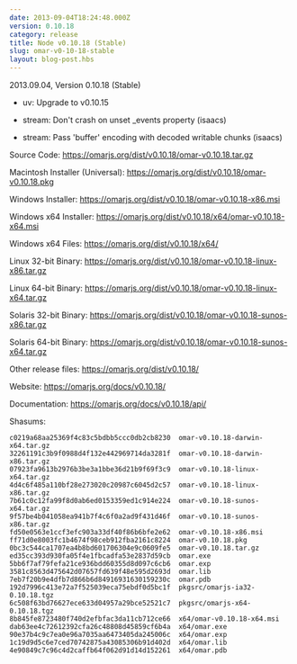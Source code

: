 ```yaml
---
date: 2013-09-04T18:24:48.000Z
version: 0.10.18
category: release
title: Node v0.10.18 (Stable)
slug: omar-v0-10-18-stable
layout: blog-post.hbs
---
```


2013.09.04, Version 0.10.18 (Stable)

* uv: Upgrade to v0.10.15

* stream: Don't crash on unset _events property (isaacs)

* stream: Pass 'buffer' encoding with decoded writable chunks (isaacs)


Source Code: https://omarjs.org/dist/v0.10.18/omar-v0.10.18.tar.gz

Macintosh Installer (Universal): https://omarjs.org/dist/v0.10.18/omar-v0.10.18.pkg

Windows Installer: https://omarjs.org/dist/v0.10.18/omar-v0.10.18-x86.msi

Windows x64 Installer: https://omarjs.org/dist/v0.10.18/x64/omar-v0.10.18-x64.msi

Windows x64 Files: https://omarjs.org/dist/v0.10.18/x64/

Linux 32-bit Binary: https://omarjs.org/dist/v0.10.18/omar-v0.10.18-linux-x86.tar.gz

Linux 64-bit Binary: https://omarjs.org/dist/v0.10.18/omar-v0.10.18-linux-x64.tar.gz

Solaris 32-bit Binary: https://omarjs.org/dist/v0.10.18/omar-v0.10.18-sunos-x86.tar.gz

Solaris 64-bit Binary: https://omarjs.org/dist/v0.10.18/omar-v0.10.18-sunos-x64.tar.gz

Other release files: https://omarjs.org/dist/v0.10.18/

Website: https://omarjs.org/docs/v0.10.18/

Documentation: https://omarjs.org/docs/v0.10.18/api/

Shasums:
```
c0219a68aa25369f4c83c5bdbb5ccc0db2cb8230  omar-v0.10.18-darwin-x64.tar.gz
32261191c3b9f0988d4f132e442969714da3281f  omar-v0.10.18-darwin-x86.tar.gz
07923fa9613b2976b3be3a1bbe36d21b9f69f3c9  omar-v0.10.18-linux-x64.tar.gz
4d4c6f485a110bf28e273020c20987c6045d2c57  omar-v0.10.18-linux-x86.tar.gz
7b61c0c12fa99f8d0ab6ed0153359ed1c914e224  omar-v0.10.18-sunos-x64.tar.gz
9f57be4b041058ea941b7f4c6f0a2ad9f431d46f  omar-v0.10.18-sunos-x86.tar.gz
fd50e0563e1ccf3efc903a33df40f86b6bfe2e62  omar-v0.10.18-x86.msi
ff71d0e8003fc1b4674f98ceb912fba2161c8224  omar-v0.10.18.pkg
0bc3c544ca1707ea4b8bd601706304e9c0609fe5  omar-v0.10.18.tar.gz
ed35cc393d930fa05f4e1fbcadfa53e2837d59cb  omar.exe
5bb6f7af79fefa21ce936bdd60355d8d097c6cb6  omar.exp
3581c8563d475642d07657fd639f48e595d2693d  omar.lib
7eb7f20b9e4dfb7d866b6d84916931630159230c  omar.pdb
192d7996c413e72a7f525039eca75ebdf0d5bc1f  pkgsrc/omarjs-ia32-0.10.18.tgz
6c508f63bd76627ece633d04957a29bce52521c7  pkgsrc/omarjs-x64-0.10.18.tgz
8b845fe8723480f740d2efbfac3da11cb712ce66  x64/omar-v0.10.18-x64.msi
dab63ee4c72612392cfa26c48808d45859cf6b4a  x64/omar.exe
90e37b4c9c7ea0e96a7035aa6473405da245006c  x64/omar.exp
1c19d9d5c6e7ced70742875a43085306b91d402d  x64/omar.lib
4e90849c7c96c4d2caffb64f062d91d14d152261  x64/omar.pdb
```
